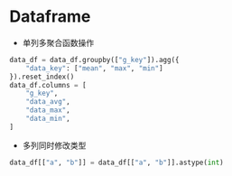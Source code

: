 # Dataframe


* 单列多聚合函数操作
```Python
data_df = data_df.groupby(["g_key"]).agg({
    "data_key": ["mean", "max", "min"]
}).reset_index()
data_df.columns = [
    "g_key",
    "data_avg",
    "data_max",
    "data_min",
]
```
* 多列同时修改类型
```Python
data_df[["a", "b"]] = data_df[["a", "b"]].astype(int)
```

